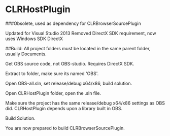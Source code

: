 # CLRHostPlugin
###Obsolete, used as dependency for CLRBrowserSourcePlugin

Updated for Visual Studio 2013
Removed DirectX SDK requirement, now uses Windows SDK DirectX

##Build:
All project folders must be located in the same parent folder, usually Documents.

Get OBS source code, not OBS-studio. Requires DirectX SDK.

Extract to folder, make sure its named 'OBS'.

Open OBS-all.sln, set release/debug x64/x86, build solution.

Open CLRHostPlugin folder, open the .sln file.

Make sure the project has the same release/debug x64/x86 settings as OBS did. CLRHostPlugin depends upon a library built in OBS.

Build Solution.

You are now prepared to build CLRBrowserSourcePlugin.





